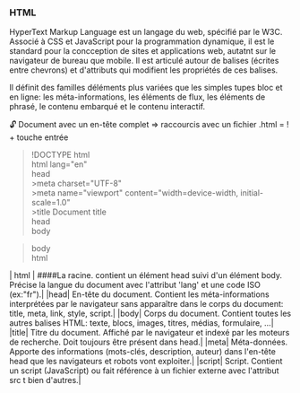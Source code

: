 ### HTML

HyperText Markup Language est un langage du web, spécifié par le W3C. Associé à CSS et JavaScript pour la programmation dynamique, il est le standard pour la concception de sites et applications web, autatnt sur le navigateur de bureau que mobile. Il est articulé autour de balises (écrites entre chevrons) et d'attributs qui modifient les propriétés de ces balises.

Il définit des familles déléments plus variées que les simples tupes bloc et en ligne: les méta-informations, les éléments de flux, les éléments de phrasé, le contenu embarqué et le contenu interactif.

:unlock: Document avec un en-tête complet => raccourcis avec un fichier .html = ! + touche entrée


>!DOCTYPE html\
>html lang="en"\
>head\
    >meta charset="UTF-8"\
    >meta name="viewport" content="width=device-width, initial-scale=1.0"\
    >title Document title\
>head\
>body
    
>body\
>html


| html | ####La racine. 
contient un élément head suivi d'un élément body. Précise la langue du document avec l'attribut 'lang' et une code ISO (ex:"fr").|
|head| En-tête du document. Contient les méta-informations interprétées par le navigateur sans apparaître dans le corps du document: title, meta, link, style, script.|
|body| Corps du document. Contient toutes les autres balises HTML: texte, blocs, images, titres, médias, formulaire, ...|
|title| Titre du document. Affiché par le navigateur et indexé par les moteurs de recherche. Doit toujours être présent dans head.|
|meta| Méta-données. Apporte des informations (mots-clés, description, auteur) dans l'en-tête head que les navigateurs et robots vont exploiter.|
|script| Script. Contient un script (JavaScript) ou fait référence à un fichier externe avec l'attribut src t bien d'autres.|
